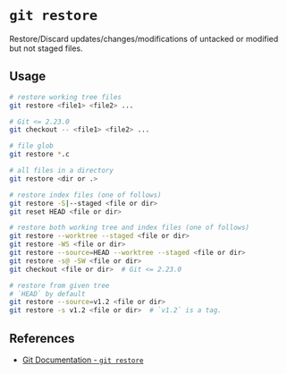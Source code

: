 # `git restore`

Restore/Discard updates/changes/modifications of untacked or modified but not staged files.

## Usage

```bash
# restore working tree files
git restore <file1> <file2> ...

# Git <= 2.23.0
git checkout -- <file1> <file2> ...

# file glob
git restore *.c

# all files in a directory
git restore <dir or .>

# restore index files (one of follows)
git restore -S|--staged <file or dir>
git reset HEAD <file or dir>

# restore both working tree and index files (one of follows)
git restore --worktree --staged <file or dir>
git restore -WS <file or dir>
git restore --source=HEAD --worktree --staged <file or dir>
git restore -s@ -SW <file or dir>
git checkout <file or dir>  # Git <= 2.23.0

# restore from given tree
# `HEAD` by default
git restore --source=v1.2 <file or dir>
git restore -s v1.2 <file or dir>  # `v1.2` is a tag.
```

## References

- [Git Documentation - `git restore`](https://git-scm.com/docs/git-restore)
